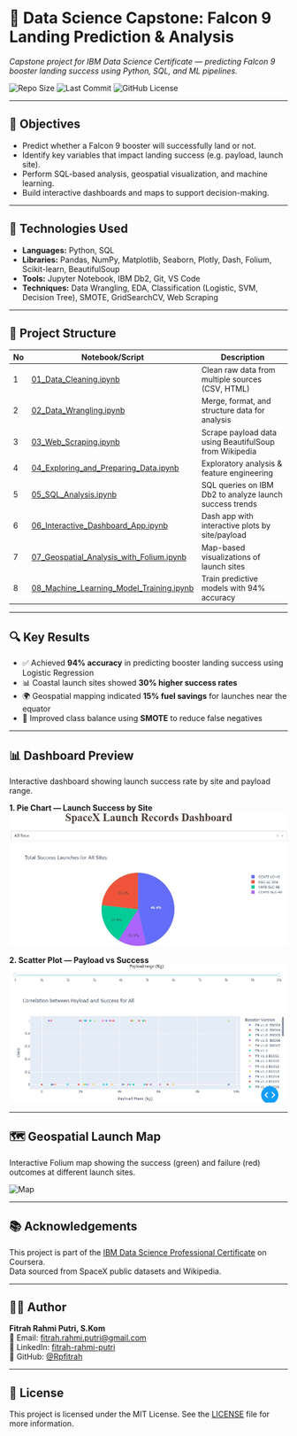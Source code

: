 # 🚀 Data Science Capstone: Falcon 9 Landing Prediction & Analysis

*Capstone project for IBM Data Science Certificate — predicting Falcon 9 booster landing success using Python, SQL, and ML pipelines.*

![Repo Size](https://img.shields.io/github/repo-size/Rpfitrah/Data-Science-Capstone)
![Last Commit](https://img.shields.io/github/last-commit/Rpfitrah/Data-Science-Capstone)
![GitHub License](https://img.shields.io/github/license/Rpfitrah/Data-Science-Capstone)

---

## 🎯 Objectives

- Predict whether a Falcon 9 booster will successfully land or not.
- Identify key variables that impact landing success (e.g. payload, launch site).
- Perform SQL-based analysis, geospatial visualization, and machine learning.
- Build interactive dashboards and maps to support decision-making.

---

## 🧠 Technologies Used

- **Languages:** Python, SQL  
- **Libraries:** Pandas, NumPy, Matplotlib, Seaborn, Plotly, Dash, Folium, Scikit-learn, BeautifulSoup  
- **Tools:** Jupyter Notebook, IBM Db2, Git, VS Code  
- **Techniques:** Data Wrangling, EDA, Classification (Logistic, SVM, Decision Tree), SMOTE, GridSearchCV, Web Scraping

---

## 📁 Project Structure

| No | Notebook/Script                                     | Description                                                                 |
|----|-----------------------------------------------------|-----------------------------------------------------------------------------|
| 1  | [01_Data_Cleaning.ipynb](./01_Data_Cleaning.ipynb)  | Clean raw data from multiple sources (CSV, HTML)                            |
| 2  | [02_Data_Wrangling.ipynb](./02_Data_Wrangling.ipynb)| Merge, format, and structure data for analysis                              |
| 3  | [03_Web_Scraping.ipynb](./03_Web_Scraping.ipynb)    | Scrape payload data using BeautifulSoup from Wikipedia                      |
| 4  | [04_Exploring_and_Preparing_Data.ipynb](./04_Exploring_and_Preparing_Data.ipynb) | Exploratory analysis & feature engineering                         |
| 5  | [05_SQL_Analysis.ipynb](./05_SQL_Analysis.ipynb)     | SQL queries on IBM Db2 to analyze launch success trends                     |
| 6  | [06_Interactive_Dashboard_App.ipynb](./06_Interactive_Dashboard_App.ipynb) | Dash app with interactive plots by site/payload                  |
| 7  | [07_Geospatial_Analysis_with_Folium.ipynb](./07_Geospatial_Analysis_with_Folium.ipynb) | Map-based visualizations of launch sites                                   |
| 8  | [08_Machine_Learning_Model_Training.ipynb](./08_Machine_Learning_Model_Training.ipynb) | Train predictive models with 94% accuracy                                  |

---

## 🔍 Key Results

- ✅ Achieved **94% accuracy** in predicting booster landing success using Logistic Regression  
- 📊 Coastal launch sites showed **30% higher success rates**  
- 🌍 Geospatial mapping indicated **15% fuel savings** for launches near the equator  
- 🧠 Improved class balance using **SMOTE** to reduce false negatives

---

## 📊 Dashboard Preview

Interactive dashboard showing launch success rate by site and payload range.

**1. Pie Chart — Launch Success by Site**  
![Dashboard Pie](https://github.com/Rpfitrah/Data-Science-Capstone/blob/main/Image/dashboard-success-pie.jpg)

**2. Scatter Plot — Payload vs Success**  
![Dashboard Scatter](https://github.com/Rpfitrah/Data-Science-Capstone/blob/main/Image/dashboard-payload-correlation.jpg)

---

## 🗺️ Geospatial Launch Map

Interactive Folium map showing the success (green) and failure (red) outcomes at different launch sites.

![Map]([Image/launch-sites-map.png](https://github.com/Rpfitrah/Data-Science-Capstone/blob/main/Image/Lunch%20Site%20Map.jpg))

---

## 📚 Acknowledgements

This project is part of the [IBM Data Science Professional Certificate](https://www.coursera.org/professional-certificates/ibm-data-science) on Coursera.  
Data sourced from SpaceX public datasets and Wikipedia.

---

## 👩‍💻 Author

**Fitrah Rahmi Putri, S.Kom**  
📧 Email: fitrah.rahmi.putri@gmail.com  
🔗 LinkedIn: [fitrah-rahmi-putri](https://www.linkedin.com/in/fitrah-rahmi-putri-99711a157/)  
🔗 GitHub: [@Rpfitrah](https://github.com/Rpfitrah)

---

## 📝 License

This project is licensed under the MIT License. See the [LICENSE](LICENSE) file for more information.
